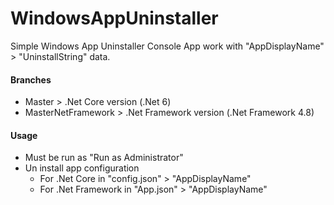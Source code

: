 # WindowsAppUninstaller

Simple Windows App Uninstaller Console App work with "AppDisplayName" > "UninstallString" data.

#### Branches
* Master > .Net Core version (.Net 6)
* MasterNetFramework > .Net Framework version (.Net Framework 4.8)

#### Usage
* Must be run as "Run as Administrator"
* Un install app configuration
  * For .Net Core in "config.json" > "AppDisplayName"
  * For .Net Framework in "App.json" > "AppDisplayName"
